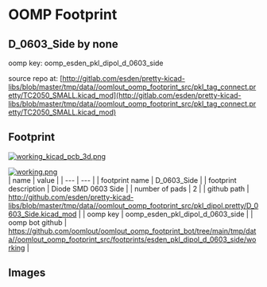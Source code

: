 # OOMP Footprint  
## D_0603_Side  by none  
  
oomp key: oomp_esden_pkl_dipol_d_0603_side  
  
source repo at: [http://gitlab.com/esden/pretty-kicad-libs/blob/master/tmp/data//oomlout_oomp_footprint_src/pkl_tag_connect.pretty/TC2050_SMALL.kicad_mod](http://gitlab.com/esden/pretty-kicad-libs/blob/master/tmp/data//oomlout_oomp_footprint_src/pkl_tag_connect.pretty/TC2050_SMALL.kicad_mod)  
## Footprint  
  
[![working_kicad_pcb_3d.png](working_kicad_pcb_3d_600.png)](working_kicad_pcb_3d.png)  
  
[![working.png](working_600.png)](working.png)  
| name | value | 
| --- | --- | 
| footprint name | D_0603_Side | 
| footprint description | Diode SMD 0603 Side | 
| number of pads | 2 | 
| github path | http://github.com/esden/pretty-kicad-libs/blob/master/tmp/data//oomlout_oomp_footprint_src/pkl_dipol.pretty/D_0603_Side.kicad_mod | 
| oomp key | oomp_esden_pkl_dipol_d_0603_side | 
| oomp bot github | https://github.com/oomlout/oomlout_oomp_footprint_bot/tree/main/tmp/data//oomlout_oomp_footprint_src/footprints/esden_pkl_dipol_d_0603_side/working | 
## Images  
